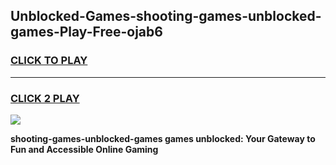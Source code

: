 
## Unblocked-Games-shooting-games-unblocked-games-Play-Free-ojab6
<h3>
<a href="https://premium76.site?title=shooting-games-unblocked-games&ref=10A">CLICK TO PLAY</a></h3>
<hr>

<h3>
<a href="https://premium76.site?title=shooting-games-unblocked-games&ref=10A">CLICK 2 PLAY</a>
  
</h3>

<a href="https://premium76.site?title=shooting-games-unblocked-games&ref=10A"><img src="https://clearcache.store/games.png"></a>


**shooting-games-unblocked-games games unblocked: Your Gateway to Fun and Accessible Online Gaming**
